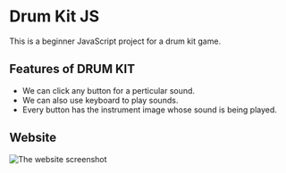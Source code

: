 # Drum Kit JS
This is a beginner JavaScript project for a drum kit game.

## Features of DRUM KIT
* We can click any button for a perticular sound.
* We can also use keyboard to play sounds.
* Every button has the instrument image whose sound is being played.

## Website
![The website screenshot](https://user-images.githubusercontent.com/54151719/184478287-00ce361b-5492-4709-b357-32d1cc34367e.png)
